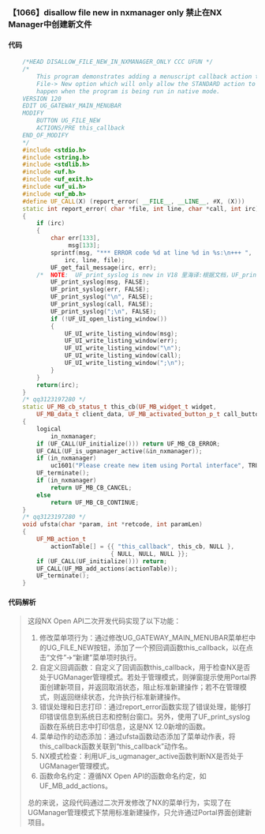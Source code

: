 ### 【1066】disallow file new in nxmanager only 禁止在NX Manager中创建新文件

#### 代码

```cpp
    /*HEAD DISALLOW_FILE_NEW_IN_NXMANAGER_ONLY CCC UFUN */  
    /*  
        This program demonstrates adding a menuscript callback action to the  
        File-> New option which will only allow the STANDARD action to  
        happen when the program is being run in native mode.  
    VERSION 120  
    EDIT UG_GATEWAY_MAIN_MENUBAR  
    MODIFY  
        BUTTON UG_FILE_NEW  
        ACTIONS/PRE this_callback  
    END_OF_MODIFY  
    */  
    #include <stdio.h>  
    #include <string.h>  
    #include <stdlib.h>  
    #include <uf.h>  
    #include <uf_exit.h>  
    #include <uf_ui.h>  
    #include <uf_mb.h>  
    #define UF_CALL(X) (report_error( __FILE__, __LINE__, #X, (X)))  
    static int report_error( char *file, int line, char *call, int irc)  
    {  
        if (irc)  
        {  
            char err[133],  
                 msg[133];  
            sprintf(msg, "*** ERROR code %d at line %d in %s:\n+++ ",  
                irc, line, file);  
            UF_get_fail_message(irc, err);  
        /*  NOTE:  UF_print_syslog is new in V18 里海译:根据文档，UF_print_syslog是V18版本新增的函数。其功能为在系统日志中打印信息。 */  
            UF_print_syslog(msg, FALSE);  
            UF_print_syslog(err, FALSE);  
            UF_print_syslog("\n", FALSE);  
            UF_print_syslog(call, FALSE);  
            UF_print_syslog(";\n", FALSE);  
            if (!UF_UI_open_listing_window())  
            {  
                UF_UI_write_listing_window(msg);  
                UF_UI_write_listing_window(err);  
                UF_UI_write_listing_window("\n");  
                UF_UI_write_listing_window(call);  
                UF_UI_write_listing_window(";\n");  
            }  
        }  
        return(irc);  
    }  
    /* qq3123197280 */  
    static UF_MB_cb_status_t this_cb(UF_MB_widget_t widget,  
        UF_MB_data_t client_data, UF_MB_activated_button_p_t call_button )  
    {  
        logical  
            in_nxmanager;  
        if (UF_CALL(UF_initialize())) return UF_MB_CB_ERROR;  
        UF_CALL(UF_is_ugmanager_active(&in_nxmanager));  
        if (in_nxmanager)  
            uc1601("Please create new item using Portal interface", TRUE);  
        UF_terminate();  
        if (in_nxmanager)  
            return UF_MB_CB_CANCEL;  
        else  
            return UF_MB_CB_CONTINUE;  
    }  
    /* qq3123197280 */  
    void ufsta(char *param, int *retcode, int paramLen)  
    {  
        UF_MB_action_t  
            actionTable[] = {{ "this_callback", this_cb, NULL },  
                             { NULL, NULL, NULL }};  
        if (UF_CALL(UF_initialize())) return;  
        UF_CALL(UF_MB_add_actions(actionTable));  
        UF_terminate();  
    }

```

#### 代码解析

> 这段NX Open API二次开发代码实现了以下功能：
>
> 1. 修改菜单项行为：通过修改UG_GATEWAY_MAIN_MENUBAR菜单栏中的UG_FILE_NEW按钮，添加了一个预回调函数this_callback，以在点击“文件”->“新建”菜单项时执行。
> 2. 自定义回调函数：自定义了回调函数this_callback，用于检查NX是否处于UGManager管理模式。若处于管理模式，则弹窗提示使用Portal界面创建新项目，并返回取消状态，阻止标准新建操作；若不在管理模式，则返回继续状态，允许执行标准新建操作。
> 3. 错误处理和日志打印：通过report_error函数实现了错误处理，能够打印错误信息到系统日志和控制台窗口。另外，使用了UF_print_syslog函数在系统日志中打印信息，这是NX 12.0新增的函数。
> 4. 菜单动作的动态添加：通过ufsta函数动态添加了菜单动作表，将this_callback函数关联到“this_callback”动作名。
> 5. NX模式检查：利用UF_is_ugmanager_active函数判断NX是否处于UGManager管理模式。
> 6. 函数命名约定：遵循NX Open API的函数命名约定，如UF_MB_add_actions。
>
> 总的来说，这段代码通过二次开发修改了NX的菜单行为，实现了在UGManager管理模式下禁用标准新建操作，只允许通过Portal界面创建新项目。
>
